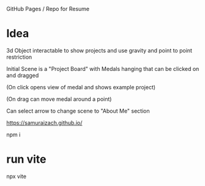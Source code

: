 GitHub Pages / Repo for Resume

# Idea
3d Object interactable to show projects and use gravity and point to point restriction

Initial Scene is a "Project Board" with Medals hanging that can be clicked on and dragged

(On click opens view of medal and shows example project)

(On drag can move medal around a point)

Can select arrow to change scene to "About Me" section

    
https://samuraizach.github.io/

npm i

# run vite
npx vite
